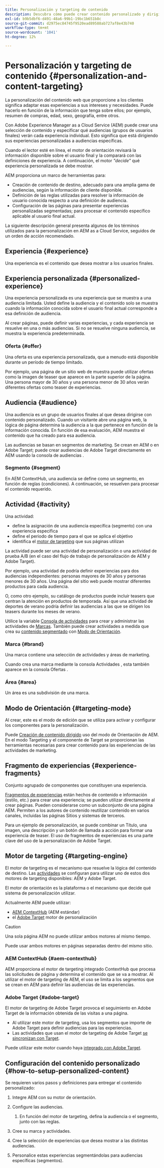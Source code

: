 ```yaml
---
title: Personalización y targeting de contenido
description: Descubra cómo puede crear contenido personalizado y dirigido con AEM
exl-id: b9b5dbf6-d491-48a6-99b1-19bc1b651b8c
source-git-commit: d2975ec84745f9520ead89588ab727af8e43b740
workflow-type: tm+mt
source-wordcount: '1041'
ht-degree: 12%

---
```



# Personalización y targeting de contenido {#personalization-and-content-targeting}

La personalización del contenido web que proporcione a los clientes significa adaptar esas experiencias a sus intereses y necesidades. Puede hacerlo en función de la información que tenga sobre ellos; por ejemplo, resumen de compras, edad, sexo, geografía, entre otros.

Con Adobe Experience Manager as a Cloud Service (AEM) puede crear una selección de contenido y especificar qué audiencias (grupos de usuarios finales) verán cada experiencia individual. Esto significa que está dirigiendo sus experiencias personalizadas a audiencias específicas.

Cuando el lector esté en línea, el motor de orientación revisará la información disponible sobre el usuario final y la comparará con las definiciones de experiencia. A continuación, el motor *&quot;decide&quot;* qué experiencia personalizada se debe mostrar.

AEM proporciona un marco de herramientas para:

* Creación de contenido de destino, adecuado para una amplia gama de audiencias, según la información de cliente disponible.
* Definición de las reglas utilizadas para resolver la información de usuario conocida respecto a una definición de audiencia.
* Configuración de las páginas para presentar experiencias personalizadas segmentadas; para procesar el contenido específico aplicable al usuario final actual.

La siguiente descripción general presenta algunos de los términos utilizados para la personalización en AEM as a Cloud Service, seguidos de un orden de acción recomendado.

## Experiencia {#experience}

Una experiencia es el contenido que desea mostrar a los usuarios finales.

## Experiencia personalizada {#personalized-experience}

Una experiencia personalizada es una experiencia que se muestra a una audiencia limitada. Usted define la audiencia y el contenido solo se muestra cuando la información conocida sobre el usuario final actual corresponde a esa definición de audiencia.

Al crear páginas, puede definir varias experiencias, y cada experiencia se resuelve en una o más audiencias. Si no se resuelve ninguna audiencia, se muestra la experiencia predeterminada.

### Oferta {#offer}

Una oferta es una experiencia personalizada, que a menudo está disponible durante un período de tiempo limitado.

Por ejemplo, una página de un sitio web de muestra puede utilizar ofertas como la imagen de teaser que aparece en la parte superior de la página. Una persona mayor de 30 años y una persona menor de 30 años verán diferentes ofertas como teaser de experiencias.

## Audiencia {#audience}

Una audiencia es un grupo de usuarios finales al que desea dirigirse con contenido personalizado. Cuando un visitante abre una página web, la lógica de página determina la audiencia a la que pertenece en función de la información conocida. En función de esa evaluación, AEM muestra el contenido que ha creado para esa audiencia.

Las audiencias se basan en segmentos de marketing. Se crean en AEM o en Adobe Target; puede crear audiencias de Adobe Target directamente en AEM usando la consola de audiencias .

### Segmento {#segment}

En AEM ContextHub, una audiencia se define como un segmento, en función de reglas (condiciones). A continuación, se resuelven para procesar el contenido requerido.

## Actividad {#activity}

Una actividad:

* define la asignación de una audiencia específica (segmento) con una experiencia específica
* define el periodo de tiempo para el que se aplica el objetivo
* identifica el [motor de targeting](#targeting-engine) que sus páginas utilizan

La actividad puede ser una actividad de personalización o una actividad de prueba A/B (en el caso del flujo de trabajo de personalización de AEM y Adobe Target).

Por ejemplo, una actividad de podría definir experiencias para dos audiencias independientes: personas mayores de 30 años y personas menores de 30 años. Una página del sitio web puede mostrar diferentes productos para cada audiencia.

O, como otro ejemplo, su catálogo de productos puede incluir teasers que centran la atención en productos de temporada. Así que una actividad de deportes de verano podría definir las audiencias a las que se dirigen los teasers durante los meses de verano.

Utilice la variable [Consola de actividades](/help/sites-cloud/authoring/personalization/activities.md) para crear y administrar las actividades de [Marcas](#brand). También puede crear actividades a medida que crea su [contenido segmentado](/help/sites-cloud/authoring/personalization/targeted-content.md) con [Modo de Orientación](/help/sites-cloud/authoring/personalization/targeted-content.md#adding-and-removing-experiences-using-targeting-mode).

### Marca {#brand}

Una marca contiene una selección de actividades y áreas de marketing.

Cuando crea una marca mediante la consola Actividades , esta también aparece en la consola Ofertas .

### Área {#area}

Un área es una subdivisión de una marca.

## Modo de Orientación {#targeting-mode}

Al crear, este es el modo de edición que se utiliza para activar y configurar los componentes para la personalización.

Puede [Creación de contenido dirigido](/help/sites-cloud/authoring/personalization/targeted-content.md) uso del modo de Orientación de AEM. En el modo Targeting y el componente de Target se proporcionan las herramientas necesarias para crear contenido para las experiencias de las actividades de marketing.

## Fragmento de experiencias {#experience-fragments}

Conjunto agrupado de componentes que constituyen una experiencia.

[Fragmentos de experiencias](/help/sites-cloud/authoring/fundamentals/experience-fragments.md#personalization-experience-fragment) están hechos de contenido e información (estilo, etc.) para crear una experiencia; se pueden utilizar directamente al crear páginas. Pueden considerarse como un subconjunto de una página AEM. Permiten a los autores de contenido reutilizar contenido en varios canales, incluidas las páginas Sitios y sistemas de terceros.

Para un ejemplo de personalización, se puede combinar un Título, una imagen, una descripción y un botón de llamada a acción para formar una experiencia de teaser. El uso de fragmentos de experiencias es una parte clave del uso de la personalización de Adobe Target.

## Motor de targeting {#targeting-engine}

El motor de targeting es el mecanismo que resuelve la lógica del contenido de destino. Las [actividades](/help/sites-cloud/authoring/personalization/activities.md) se configuran para utilizar uno de estos dos motores de targeting disponibles: AEM y Adobe Target.

El motor de orientación es la plataforma o el mecanismo que decide qué sistema de personalización utilizar.

Actualmente AEM puede utilizar:

* [AEM ContextHub](#aem-contexthub) (AEM estándar)
* el [Adobe Target](#adobe-target) motor de personalización

>[!CAUTION]
>
>Una sola página AEM no puede utilizar ambos motores al mismo tiempo.
>
>Puede usar ambos motores en páginas separadas dentro del mismo sitio.

### AEM ContextHub {#aem-contexthub}

AEM proporciona el motor de targeting integrado ContextHub que procesa las solicitudes de página y determina el contenido que se va a mostrar. Al utilizar el motor de targeting de AEM, el uso se limita a los segmentos que se crean en AEM para definir las audiencias de las experiencias.

### Adobe Target {#adobe-target}

El motor de targeting de Adobe Target provoca el seguimiento en Adobe Target de la información obtenida de las visitas a una página.

* Al utilizar este motor de targeting, usa los segmentos que importe de Adobe Target para definir audiencias para las experiencias.
* Las actividades que usan el motor de targeting de Adobe Target [se sincronizan con Target](/help/sites-cloud/authoring/personalization/activities.md#synchronizing-activities-with-adobe-target).

Puede utilizar este motor cuando haya [integrado con Adobe Target](/help/sites-cloud/integrating/integration-adobe-target-ims.md).

## Configuración del contenido personalizado {#how-to-setup-personalized-content}

Se requieren varios pasos y definiciones para entregar el contenido personalizado:

1. Integre AEM con su motor de orientación.

1. Configure las audiencias.

   1. En función del motor de targeting, defina la audiencia o el segmento, junto con las reglas.

1. Cree su marca y actividades.

1. Cree la selección de experiencias que desea mostrar a las distintas audiencias.

1. Personalice estas experiencias segmentándolas para audiencias específicas (segmentos).